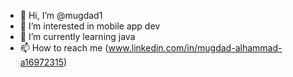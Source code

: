 - 👋 Hi, I’m @mugdad1
- 👀 I’m interested in mobile app dev
- 🌱 I’m currently learning java
- 📫 How to reach me (www.linkedin.com/in/mugdad-alhammad-a16972315)

<!---
mugdad1/mugdad1 is a ✨ special ✨ repository because its `README.md` (this file) appears on your GitHub profile.
You can click the Preview link to take a look at your changes.
--->
